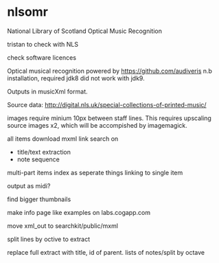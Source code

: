 # nlsomr
National Library of Scotland Optical Music Recognition

tristan to check with NLS

check software licences



Optical musical recognition powered by https://github.com/audiveris n.b installation, required jdk8 did not work with jdk9.

Outputs in musicXml format.

Source data: http://digital.nls.uk/special-collections-of-printed-music/

images require minium 10px between staff lines. This requires upscaling source images x2, which will be accompished by imagemagick.



all items
download mxml link
search on
* title/text extraction
* note sequence

multi-part items index as seperate things linking to single item

output as midi?

find bigger thumbnails

make info page like examples on labs.cogapp.com

move xml_out to searchkit/public/mxml


split lines by octive to extract

replace full extract with title, id of parent. lists of notes/split by octave


